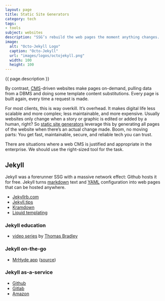 ```yaml
---
layout: page
title: Static Site Generators
category: tech
tags:
- tools
subject: websites
description: "SSG’s rebuild the web pages the moment anything changes. This makes for websites as scalable as they are secure."
image:
  alt: "Octo-Jekyll Logo"
  caption: "Octo-Jekyll"
  url: "images/logos/octojekyll.png"
  width: 100
  height: 100
---
```


{{ page.description }}

By contrast,
[CMS](https://en.wikipedia.org/wiki/Web_content_management_system)-driven
websites make pages on-demand, pulling
data from a DBMS and doing some template content substitutions.
Every page is built again, every time a request is made.

For most clients, this is way overkill. It’s overhead. It
makes digital life less scalable and more complex;
less maintainable, and more expensive.
Usually websites only change when a story or graphic is edited or added
by a human, right?
So [static site generators](https://www.staticgen.com/)
leverage this by generating all pages of the website
when there’s an actual change made.
Boom, no moving parts: You get fast, maintainable, secure, and
reliable tech you can trust.

There are situations where a web CMS is justified and appropriate
in the enterprise. We should use the right-sized tool for the task.

## Jekyll

Jekyll was a forerunner SSG with a massive network effect: Github hosts it for free.
Jekyll turns [markdown](https://daringfireball.net/projects/markdown/syntax#html)
text and [YAML]({{site.baseurl}}tech/yaml.html) configuration
into web pages that can be hosted anywhere.

* [Jekyllrb.com](https://jekyllrb.com/)
* [Jekyll.tips](http://jekyll.tips/)
* [Kramdown](http://kramdown.gettalong.org/syntax.html)
* [Liquid templating](http://liquidmarkup.org/)

### Jekyll education

* [video series](https://www.youtube.com/watch?v=oiNVQ9Zjy4o&list=PLWjCJDeWfDdfVEcLGAfdJn_HXyM4Y7_k-&index=1) by [Thomas Bradley](https://mobile.twitter.com/thomasjbradley)

### Jekyll on-the-go

* [MrHyde app](https://play.google.com/store/apps/details?id=org.faudroids.mrhyde) ([source](https://github.com/FauDroids/MrHyde))

### Jekyll as-a-service

* [Github](https://help.github.com/articles/using-jekyll-as-a-static-site-generator-with-github-pages/)
* [Gitlab](http://doc.gitlab.com/ee/pages/)
* [Amazon](https://github.com/laurilehmijoki/s3_website)
